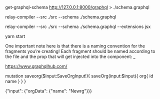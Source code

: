 get-graphql-schema http://127.0.0.1:8000/graphql > ./schema.graphql


relay-compiler --src ./src --schema ./schema.graphql

relay-compiler --src ./src --schema ./schema.graphql --extensions jsx


yarn start

One important note here is that there is a naming convention for the fragments you’re creating! Each fragment should be named according to the file and the prop that will get injected into the component: <FileName>_<propName>


https://www.graphqlhub.com/


mutation saveorg($input:SaveOrgInput!){
  saveOrg(input:$input){
    org{
      id
      name
    }
  }
}

{"input": {"orgData": {"name": "Newrg"}}}
